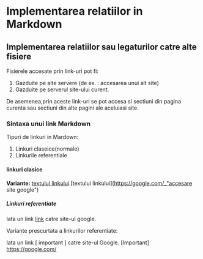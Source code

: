 # Implementarea relatiilor in Markdown
## Implementarea relatiilor sau legaturilor catre alte fisiere 
Fisierele accesate prin link-uri pot fi:
1. Gazduite pe alte servere (de ex. : accesarea unui alt site)
2. Gazduite pe serverul site-ului curent.

De asemenea,prin aceste link-uri se pot accesa si sectiuni din pagina curenta sau sectiuni din alte pagini ale aceluiasi site.
### Sintaxa unui link Markdown

Tipuri de linkuri in Mardown:
1. Linkuri claseice(normale)
2. Linkurile referentiale

#### linkuri clasice

**Variante:**
[textului linkului](https://google.com/)
[textului linkului](https://google.com/_"accesare site google")
 
##### Linkuri referentiate

Iata un link [link][link] catre site-ul google.

[link]: https://google.com/

Variante prescurtata a linkurilor referentiate:

Iata un link [ important ] catre site-ul Google.
[Important] https://google.com/


